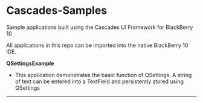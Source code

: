 Cascades-Samples
================

Sample applications built using the Cascades UI Framework for BlackBerry 10

All applications in this repo can be imported into the native BlackBerry 10 IDE.

<b>QSettingsExample</b>
 - This application demonstrates the basic function of QSettings.  A string of text can be entered into a TextField and persistently stored using QSettings
<hr />
